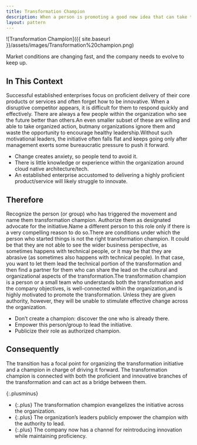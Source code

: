 ```yaml
---
title: Transformation Champion
description: When a person is promoting a good new idea that can take the company’s goals and values into the future, recognize and empower them to lead the action
layout: pattern
---
```


![Transformation Champion]({{ site.baseurl }}/assets/images/Transformation%20champion.png)

Market conditions are changing fast, and the company needs to evolve to keep up.

## In This Context

Successful established enterprises focus on proficient delivery of their core products or services and often forget how to be innovative. When a disruptive competitor appears, it is difficult for them to respond quickly and effectively. There are always a few people within the organization who see the future better than others.An even smaller subset of these are willing and able to take organized action, butmany organizations ignore them and waste the opportunity to encourage healthy leadership.Without such motivational leaders, the initiative often falls flat and keeps going only after management exerts some bureaucratic pressure to push it forward.

- Change creates anxiety, so people tend to avoid it.
- There is little knowledge or experience within the organization around cloud native architecture/tech.
- An established enterprise accustomed to delivering a highly proficient product/service will likely struggle to innovate.

## Therefore

Recognize the person (or group) who has triggered the movement and name them transformation champion. Authorize them as designated advocate for the initiative.Name a different person to this role only if there is a very compelling reason to do so.There are conditions under which the person who started things is not the right transformation champion. It could be that they are not able to see the wider business perspective, as sometimes happens with technical people, or it may be that they are abrasive (as sometimes also happens with technical people). In that case, you want to let them lead the technical portion of the transformation and then find a partner for them who can share the lead on the cultural and organizational aspects of the transformation.The transformation champion is a person or a small team who understands both the transformation and the company objectives, is well-connected within the organization,and is highly motivated to promote the transformation. Unless they are given authority, however, they will be unable to stimulate effective change across the organization.

- Don’t create a champion: discover the one who is already there.
- Empower this person/group to lead the initiative.
- Publicize their role as authorized champion.

## Consequently

The transition has a focal point for organizing the transformation initiative and a champion in charge of driving it forward. The transformation champion is connected with both the proficient and innovative branches of the transformation and can act as a bridge between them.

{:.plusminus}
- {:.plus} The transformation champion evangelizes the initiative across the organization.
- {:.plus} The organization’s leaders publicly empower the champion with the authority to lead.
- {:.plus} The company now has a channel for reintroducing innovation while maintaining proficiency.
